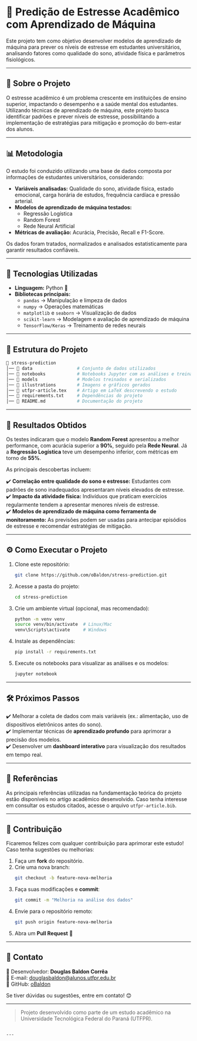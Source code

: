 # 📘 Predição de Estresse Acadêmico com Aprendizado de Máquina

Este projeto tem como objetivo desenvolver modelos de aprendizado de máquina para prever os níveis de estresse em estudantes universitários, analisando fatores como qualidade do sono, atividade física e parâmetros fisiológicos.

---

## 📌 Sobre o Projeto

O estresse acadêmico é um problema crescente em instituições de ensino superior, impactando o desempenho e a saúde mental dos estudantes. Utilizando técnicas de aprendizado de máquina, este projeto busca identificar padrões e prever níveis de estresse, possibilitando a implementação de estratégias para mitigação e promoção do bem-estar dos alunos.

---

## 📊 Metodologia

O estudo foi conduzido utilizando uma base de dados composta por informações de estudantes universitários, considerando:

- **Variáveis analisadas:** Qualidade do sono, atividade física, estado emocional, carga horária de estudos, frequência cardíaca e pressão arterial.
- **Modelos de aprendizado de máquina testados:** 
  - Regressão Logística
  - Random Forest
  - Rede Neural Artificial
- **Métricas de avaliação:** Acurácia, Precisão, Recall e F1-Score.

Os dados foram tratados, normalizados e analisados estatisticamente para garantir resultados confiáveis.

---

## 🚀 Tecnologias Utilizadas

- **Linguagem:** Python 🐍
- **Bibliotecas principais:**
  - `pandas` → Manipulação e limpeza de dados
  - `numpy` → Operações matemáticas
  - `matplotlib` e `seaborn` → Visualização de dados
  - `scikit-learn` → Modelagem e avaliação de aprendizado de máquina
  - `TensorFlow/Keras` → Treinamento de redes neurais

---

## 📂 Estrutura do Projeto

```bash
📁 stress-prediction
│── 📂 data                 # Conjunto de dados utilizados
│── 📂 notebooks            # Notebooks Jupyter com as análises e treinamentos
│── 📂 models               # Modelos treinados e serializados
│── 📂 illustrations        # Imagens e gráficos gerados
│── 📄 utfpr-article.tex    # Artigo em LaTeX descrevendo o estudo
│── 📄 requirements.txt     # Dependências do projeto
│── 📄 README.md            # Documentação do projeto
```

---

## 🔬 Resultados Obtidos

Os testes indicaram que o modelo **Random Forest** apresentou a melhor performance, com acurácia superior a **90%**, seguido pela **Rede Neural**. Já a **Regressão Logística** teve um desempenho inferior, com métricas em torno de **55%**.

As principais descobertas incluem:

✔️ **Correlação entre qualidade do sono e estresse:** Estudantes com padrões de sono inadequados apresentaram níveis elevados de estresse.  
✔️ **Impacto da atividade física:** Indivíduos que praticam exercícios regularmente tendem a apresentar menores níveis de estresse.  
✔️ **Modelos de aprendizado de máquina como ferramenta de monitoramento:** As previsões podem ser usadas para antecipar episódios de estresse e recomendar estratégias de mitigação.  

---

## ⚙️ Como Executar o Projeto

1. Clone este repositório:
   ```bash
   git clone https://github.com/oBaldon/stress-prediction.git
   ```
2. Acesse a pasta do projeto:
   ```bash
   cd stress-prediction
   ```
3. Crie um ambiente virtual (opcional, mas recomendado):
   ```bash
   python -m venv venv
   source venv/bin/activate  # Linux/Mac
   venv\Scripts\activate     # Windows
   ```
4. Instale as dependências:
   ```bash
   pip install -r requirements.txt
   ```
5. Execute os notebooks para visualizar as análises e os modelos:
   ```bash
   jupyter notebook
   ```

---

## 🛠️ Próximos Passos

✔️ Melhorar a coleta de dados com mais variáveis (ex.: alimentação, uso de dispositivos eletrônicos antes do sono).  
✔️ Implementar técnicas de **aprendizado profundo** para aprimorar a precisão dos modelos.  
✔️ Desenvolver um **dashboard interativo** para visualização dos resultados em tempo real.  

---

## 📜 Referências

As principais referências utilizadas na fundamentação teórica do projeto estão disponíveis no artigo acadêmico desenvolvido. Caso tenha interesse em consultar os estudos citados, acesse o arquivo `utfpr-article.bib`.

---

## 🤝 Contribuição

Ficaremos felizes com qualquer contribuição para aprimorar este estudo! Caso tenha sugestões ou melhorias:

1. Faça um **fork** do repositório.
2. Crie uma nova branch:
   ```bash
   git checkout -b feature-nova-melhoria
   ```
3. Faça suas modificações e **commit**:
   ```bash
   git commit -m "Melhoria na análise dos dados"
   ```
4. Envie para o repositório remoto:
   ```bash
   git push origin feature-nova-melhoria
   ```
5. Abra um **Pull Request** 🚀

---

## 📧 Contato

📌 Desenvolvedor: **Douglas Baldon Corrêa**  
📧 E-mail: douglasbaldon@alunos.utfpr.edu.br  
🔗 GitHub: [oBaldon](https://github.com/oBaldon)

Se tiver dúvidas ou sugestões, entre em contato! 😊

---

> Projeto desenvolvido como parte de um estudo acadêmico na Universidade Tecnológica Federal do Paraná (UTFPR).
```

---
